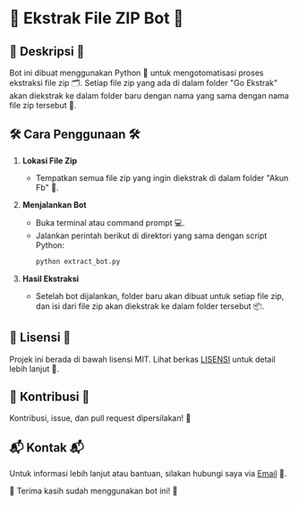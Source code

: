 # 📂 Ekstrak File ZIP Bot 🤖

## 🌟 Deskripsi 🌟
Bot ini dibuat menggunakan Python 🐍 untuk mengotomatisasi proses ekstraksi file zip 🗂️. Setiap file zip yang ada di dalam folder "Go Ekstrak" akan diekstrak ke dalam folder baru dengan nama yang sama dengan nama file zip tersebut 🚀.

## 🛠️ Cara Penggunaan 🛠️

1. **Lokasi File Zip**
   - Tempatkan semua file zip yang ingin diekstrak di dalam folder "Akun Fb" 📍.

2. **Menjalankan Bot**
   - Buka terminal atau command prompt 💻.
   - Jalankan perintah berikut di direktori yang sama dengan script Python:
     ```sh
     python extract_bot.py
     ```

3. **Hasil Ekstraksi**
   - Setelah bot dijalankan, folder baru akan dibuat untuk setiap file zip, dan isi dari file zip akan diekstrak ke dalam folder tersebut 📦.

## 📄 Lisensi 📄
Projek ini berada di bawah lisensi MIT. Lihat berkas [LISENSI](LISENSI) untuk detail lebih lanjut 📜.

## 🤝 Kontribusi 🤝
Kontribusi, issue, dan pull request dipersilakan! 🙏

## 📬 Kontak 📬
Untuk informasi lebih lanjut atau bantuan, silakan hubungi saya via [Email](mailto:contoh@email.com) 💌.

🎉 Terima kasih sudah menggunakan bot ini! 🎉

